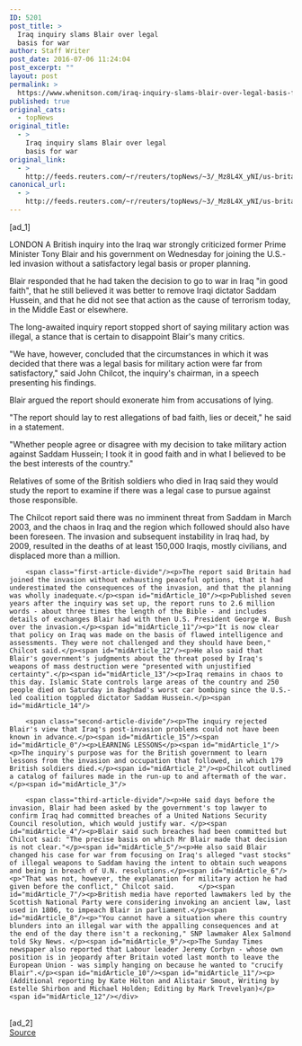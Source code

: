 ```yaml
---
ID: 5201
post_title: >
  Iraq inquiry slams Blair over legal
  basis for war
author: Staff Writer
post_date: 2016-07-06 11:24:04
post_excerpt: ""
layout: post
permalink: >
  https://www.whenitson.com/iraq-inquiry-slams-blair-over-legal-basis-for-war/
published: true
original_cats:
  - topNews
original_title:
  - >
    Iraq inquiry slams Blair over legal
    basis for war
original_link:
  - >
    http://feeds.reuters.com/~r/reuters/topNews/~3/_Mz8L4X_yNI/us-britain-iraq-inquiry-idUSKCN0ZL2TA
canonical_url:
  - >
    http://feeds.reuters.com/~r/reuters/topNews/~3/_Mz8L4X_yNI/us-britain-iraq-inquiry-idUSKCN0ZL2TA
---
```

 [ad_1]
<br><div id="articleText">
<span id="midArticle_start"/>

<span id="midArticle_0"/><span class="focusParagraph" readability="4"><p><span class="articleLocation">LONDON</span> A British inquiry into the Iraq war strongly criticized former Prime Minister Tony Blair and his government on Wednesday for joining the U.S.-led invasion without a satisfactory legal basis or proper planning.</p></span><span id="midArticle_1"/><p>Blair responded that he had taken the decision to go to war in Iraq "in good faith", that he still believed it was better to remove Iraqi dictator Saddam Hussein, and that he did not see that action as the cause of terrorism today, in the Middle East or elsewhere.</p><span id="midArticle_2"/><p>The long-awaited inquiry report stopped short of saying military action was illegal, a stance that is certain to disappoint Blair's many critics.</p><span id="midArticle_3"/><p>"We have, however, concluded that the circumstances in which it was decided that there was a legal basis for military action were far from satisfactory," said John Chilcot, the inquiry's chairman, in a speech presenting his findings.</p><span id="midArticle_4"/><p>Blair argued the report should exonerate him from accusations of lying.</p><span id="midArticle_5"/><p>"The report should lay to rest allegations of bad faith, lies or deceit," he said in a statement.</p><span id="midArticle_6"/><p>"Whether people agree or disagree with my decision to take military action against Saddam Hussein; I took it in good faith and in what I believed to be the best interests of the country."</p><span id="midArticle_7"/><p>Relatives of some of the British soldiers who died in Iraq said they would study the report to examine if there was a legal case to pursue against those responsible.</p><span id="midArticle_8"/><p>The Chilcot report said there was no imminent threat from  Saddam in March 2003, and the chaos in Iraq and the region which followed should also have been foreseen. The invasion and subsequent instability in Iraq had, by 2009, resulted in the deaths of at least 150,000 Iraqis, mostly civilians, and displaced more than a million.</p><span id="midArticle_9"/>
        
        <span class="first-article-divide"/><p>The report said Britain had joined the invasion without exhausting peaceful options, that it had underestimated the consequences of the invasion, and that the planning was wholly inadequate.</p><span id="midArticle_10"/><p>Published seven years after the inquiry was set up, the report runs to 2.6 million words - about three times the length of the Bible - and includes details of exchanges Blair had with then U.S. President George W. Bush over the invasion.</p><span id="midArticle_11"/><p>"It is now clear that policy on Iraq was made on the basis of flawed intelligence and assessments. They were not challenged and they should have been," Chilcot said.</p><span id="midArticle_12"/><p>He also said that Blair's government's judgments about the threat posed by Iraq's weapons of mass destruction were "presented with unjustified certainty".</p><span id="midArticle_13"/><p>Iraq remains in chaos to this day. Islamic State controls large areas of the country and 250 people died on Saturday in Baghdad's worst car bombing since the U.S.-led coalition toppled dictator Saddam Hussein.</p><span id="midArticle_14"/>
        
        <span class="second-article-divide"/><p>The inquiry rejected Blair's view that Iraq's post-invasion problems could not have been known in advance.</p><span id="midArticle_15"/><span id="midArticle_0"/><p>LEARNING LESSONS</p><span id="midArticle_1"/><p>The inquiry's purpose was for the British government to learn lessons from the invasion and occupation that followed, in which 179 British soldiers died.</p><span id="midArticle_2"/><p>Chilcot outlined a catalog of failures made in the run-up to and aftermath of the war.</p><span id="midArticle_3"/>
        
        <span class="third-article-divide"/><p>He said days before the invasion, Blair had been asked by the government's top lawyer to confirm Iraq had committed breaches of a United Nations Security Council resolution, which would justify war. </p><span id="midArticle_4"/><p>Blair said such breaches had been committed but Chilcot said: "The precise basis on which Mr Blair made that decision is not clear."</p><span id="midArticle_5"/><p>He also said Blair changed his case for war from focusing on Iraq's alleged "vast stocks" of illegal weapons to Saddam having the intent to obtain such weapons and being in breach of U.N. resolutions.</p><span id="midArticle_6"/><p>"That was not, however, the explanation for military action he had given before the conflict," Chilcot said.      </p><span id="midArticle_7"/><p>British media have reported lawmakers led by the Scottish National Party were considering invoking an ancient law, last used in 1806, to impeach Blair in parliament.</p><span id="midArticle_8"/><p>"You cannot have a situation where this country blunders into an illegal war with the appalling consequences and at the end of the day there isn't a reckoning," SNP lawmaker Alex Salmond told Sky News. </p><span id="midArticle_9"/><p>The Sunday Times newspaper also reported that Labour leader Jeremy Corbyn - whose own position is in jeopardy after Britain voted last month to leave the European Union - was simply hanging on because he wanted to "crucify Blair".</p><span id="midArticle_10"/><span id="midArticle_11"/><p> (Additional reporting by Kate Holton and Alistair Smout, Writing by Estelle Shirbon and Michael Holden; Editing by Mark Trevelyan)</p><span id="midArticle_12"/></div>
<br>[ad_2]
<br><a href="http://feeds.reuters.com/~r/reuters/topNews/~3/_Mz8L4X_yNI/us-britain-iraq-inquiry-idUSKCN0ZL2TA">Source </a>